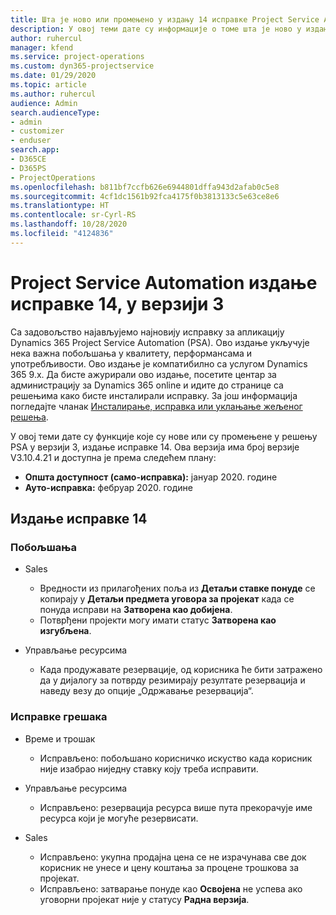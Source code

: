 ```yaml
---
title: Шта је ново или промењено у издању 14 исправке Project Service Automation верзије 3
description: У овој теми дате су информације о томе шта је ново у издању исправке 14 за Project Service Automation у верзији 3.
author: ruhercul
manager: kfend
ms.service: project-operations
ms.custom: dyn365-projectservice
ms.date: 01/29/2020
ms.topic: article
ms.author: ruhercul
audience: Admin
search.audienceType:
- admin
- customizer
- enduser
search.app:
- D365CE
- D365PS
- ProjectOperations
ms.openlocfilehash: b811bf7ccfb626e6944801dffa943d2afab0c5e8
ms.sourcegitcommit: 4cf1dc1561b92fca4175f0b3813133c5e63ce8e6
ms.translationtype: HT
ms.contentlocale: sr-Cyrl-RS
ms.lasthandoff: 10/28/2020
ms.locfileid: "4124836"
---
```

# <a name="project-service-automation-update-release-14-v3"></a>Project Service Automation издање исправке 14, у верзији 3
Са задовољство најављујемо најновију исправку за апликацију Dynamics 365 Project Service Automation (PSA). Ово издање укључује нека важна побољшања у квалитету, перформансама и употребљивости. Ово издање је компатибилно са услугом Dynamics 365 9.x. Да бисте ажурирали ово издање, посетите центар за администрацију за Dynamics 365 online и идите до странице са решењима како бисте инсталирали исправку. За још информација погледајте чланак [Инсталирање, исправка или уклањање жељеног решења](https://docs.microsoft.com/power-platform/admin/install-remove-preferred-solution).

У овој теми дате су функције које су нове или су промењене у решењу PSA у верзији 3, издање исправке 14. Ова верзија има број верзије V3.10.4.21 и доступна је према следећем плану:

- **Општа доступност (само-исправка):** јануар 2020. године
- **Ауто-исправка:** фебруар 2020. године

## <a name="update-release-14"></a>Издање исправке 14

### <a name="enhancements"></a>Побољшања

- Sales

     - Вредности из прилагођених поља из **Детаљи ставке понуде** се копирају у **Детаљи предмета уговора за пројекат** када се понуда исправи на **Затворена као добијена**.
     - Потврђени пројекти могу имати статус **Затворена као изгубљена**.

- Управљање ресурсима

     - Када продужавате резервације, од корисника ће бити затражено да у дијалогу за потврду резимирају резултате резервација и наведу везу до опције „Одржавање резервација“.


### <a name="bug-fixes"></a>Исправке грешака

- Време и трошак

     - Исправљено: побољшано корисничко искуство када корисник није изабрао ниједну ставку коју треба исправити.

- Управљање ресурсима

     - Исправљено: резервација ресурса више пута прекорачује име ресурса који је могуће резервисати.

- Sales

     - Исправљено: укупна продајна цена се не израчунава све док корисник не унесе и цену коштања за процене трошкова за пројекат.
     - Исправљено: затварање понуде као **Освојена** не успева ако уговорни пројекат није у статусу **Радна верзија**.

